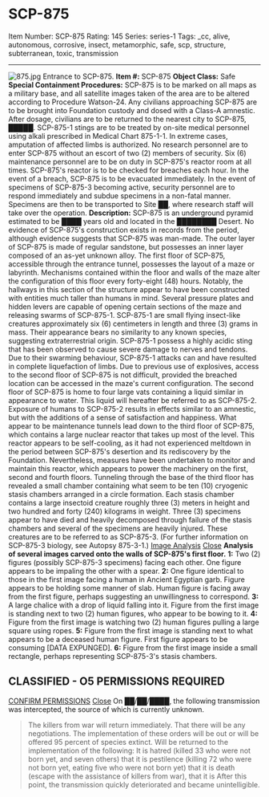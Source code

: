 # SCP-875
Item Number: SCP-875
Rating: 145
Series: series-1
Tags: _cc, alive, autonomous, corrosive, insect, metamorphic, safe, scp, structure, subterranean, toxic, transmission

---

![875.jpg](https://scp-wiki.wdfiles.com/local--files/scp-875/875.jpg)
Entrance to SCP-875.
**Item #:** SCP-875
**Object Class:** Safe
**Special Containment Procedures:** SCP-875 is to be marked on all maps as a military base, and all satellite images taken of the area are to be altered according to Procedure Watson-24. Any civilians approaching SCP-875 are to be brought into Foundation custody and dosed with a Class-A amnestic. After dosage, civilians are to be returned to the nearest city to SCP-875, █████.
SCP-875-1 stings are to be treated by on-site medical personnel using alkali prescribed in Medical Chart 875-1-1. In extreme cases, amputation of affected limbs is authorized.
No research personnel are to enter SCP-875 without an escort of two (2) members of security. Six (6) maintenance personnel are to be on duty in SCP-875's reactor room at all times. SCP-875's reactor is to be checked for breaches each hour. In the event of a breach, SCP-875 is to be evacuated immediately.
In the event of specimens of SCP-875-3 becoming active, security personnel are to respond immediately and subdue specimens in a non-fatal manner. Specimens are then to be transported to Site ██, where research staff will take over the operation.
**Description:** SCP-875 is an underground pyramid estimated to be ████ years old and located in the ████████ Desert. No evidence of SCP-875's construction exists in records from the period, although evidence suggests that SCP-875 was man-made. The outer layer of SCP-875 is made of regular sandstone, but possesses an inner layer composed of an as-yet unknown alloy.
The first floor of SCP-875, accessible through the entrance tunnel, possesses the layout of a maze or labyrinth. Mechanisms contained within the floor and walls of the maze alter the configuration of this floor every forty-eight (48) hours. Notably, the hallways in this section of the structure appear to have been constructed with entities much taller than humans in mind. Several pressure plates and hidden levers are capable of opening certain sections of the maze and releasing swarms of SCP-875-1.
SCP-875-1 are small flying insect-like creatures approximately six (6) centimeters in length and three (3) grams in mass. Their appearance bears no similarity to any known species, suggesting extraterrestrial origin. SCP-875-1 possess a highly acidic sting that has been observed to cause severe damage to nerves and tendons. Due to their swarming behaviour, SCP-875-1 attacks can and have resulted in complete liquefaction of limbs.
Due to previous use of explosives, access to the second floor of SCP-875 is not difficult, provided the breached location can be accessed in the maze's current configuration. The second floor of SCP-875 is home to four large vats containing a liquid similar in appearance to water. This liquid will hereafter be referred to as SCP-875-2. Exposure of humans to SCP-875-2 results in effects similar to an amnestic, but with the additions of a sense of satisfaction and happiness.
What appear to be maintenance tunnels lead down to the third floor of SCP-875, which contains a large nuclear reactor that takes up most of the level. This reactor appears to be self-cooling, as it had not experienced meltdown in the period between SCP-875's desertion and its rediscovery by the Foundation. Nevertheless, measures have been undertaken to monitor and maintain this reactor, which appears to power the machinery on the first, second and fourth floors.
Tunneling through the base of the third floor has revealed a small chamber containing what seem to be ten (10) cryogenic stasis chambers arranged in a circle formation. Each stasis chamber contains a large insectoid creature roughly three (3) meters in height and two hundred and forty (240) kilograms in weight. Three (3) specimens appear to have died and heavily decomposed through failure of the stasis chambers and several of the specimens are heavily injured. These creatures are to be referred to as SCP-875-3. (For further information on SCP-875-3 biology, see Autopsy 875-3-1.)
[Image Analysis](javascript:;)
[Close](javascript:;)
**Analysis of several images carved onto the walls of SCP-875's first floor.**
**1:** Two (2) figures (possibly SCP-875-3 specimens) facing each other. One figure appears to be impaling the other with a spear.
**2:** One figure identical to those in the first image facing a human in Ancient Egyptian garb. Figure appears to be holding some manner of slab. Human figure is facing away from the first figure, perhaps suggesting an unwillingness to correspond.
**3:** A large chalice with a drop of liquid falling into it. Figure from the first image is standing next to two (2) human figures, who appear to be bowing to it.
**4:** Figure from the first image is watching two (2) human figures pulling a large square using ropes.
**5:** Figure from the first image is standing next to what appears to be a deceased human figure. First figure appears to be consuming [DATA EXPUNGED].
**6:** Figure from the first image inside a small rectangle, perhaps representing SCP-875-3's stasis chambers.
## CLASSIFIED - O5 PERMISSIONS REQUIRED
[CONFIRM PERMISSIONS](javascript:;)
[Close](javascript:;)
On ██/██/████, the following transmission was intercepted, the source of which is currently unknown.
> The killers from war will return immediately. That there will be any negotiations. The implementation of these orders will be out or will be offered 95 percent of species extinct. Will be returned to the implementation of the following: It is hatred (killed 33 who were not born yet, and seven others) that it is pestilence (killing 72 who were not born yet, eating five who were not born yet) that it is death (escape with the assistance of killers from war), that it is
After this point, the transmission quickly deteriorated and became unintelligible.